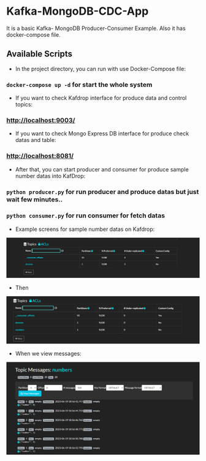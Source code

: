 # Kafka-MongoDB-CDC-App

It is a basic Kafka- MongoDB Producer-Consumer Example.
Also it has docker-compose file.

## Available Scripts

- In the project directory, you can run with use Docker-Compose file:

### `docker-compose up -d` for start the whole system

- If you want to check Kafdrop interface for produce data and control topics:

### [http://localhost:9003/](http://localhost:9003/)

- If you want to check Mongo Express DB interface for produce check datas and table:

### [http://localhost:8081/](http://localhost:8081/)

- After that, you can start producer and consumer for produce sample number datas into KafDrop:

### `python producer.py` for run producer and produce datas but just wait few minutes..

### `python consumer.py` for run consumer for fetch datas

- Example screens for sample number datas on Kafdrop:

![Alt text](image.png)

- Then

![Alt text](image-1.png)

- When we view messages:

![Alt text](image-2.png)
